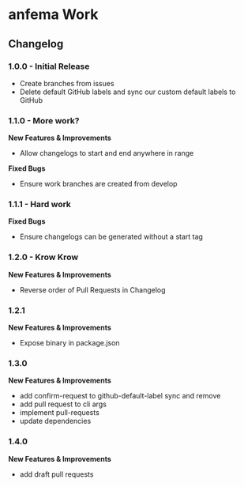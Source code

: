 # anfema Work

## Changelog

### 1.0.0 - Initial Release
- Create branches from issues
- Delete default GitHub labels and sync our custom default labels to GitHub

### 1.1.0 - More work?
**New Features & Improvements**
- Allow changelogs to start and end anywhere in range

**Fixed Bugs**
- Ensure work branches are created from develop 

### 1.1.1 - Hard work
**Fixed Bugs**
- Ensure changelogs can be generated without a start tag

### 1.2.0 - Krow Krow
**New Features & Improvements**
- Reverse order of Pull Requests in Changelog

### 1.2.1
**New Features & Improvements**
- Expose binary in package.json

### 1.3.0
**New Features & Improvements**
- add confirm-request to github-default-label sync and remove 
- add pull request to cli args 
- implement pull-requests 
- update dependencies 

### 1.4.0
**New Features & Improvements**
- add draft pull requests
